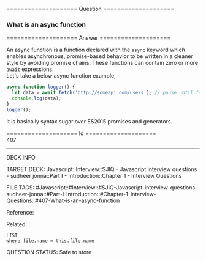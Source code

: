 ==================== Question ====================  

### What is an async function  

==================== Answer ====================  

An async function is a function declared with the `async` keyword which enables
asynchronous, promise-based behavior to be written in a cleaner style by
avoiding promise chains. These functions can contain zero or more `await`
expressions.  
Let's take a below async function example,

```javascript
async function logger() {
  let data = await fetch('http://someapi.com/users'); // pause until fetch returns
  console.log(data);
}
logger();
```

It is basically syntax sugar over ES2015 promises and generators.

==================== Id ====================  
407

---

DECK INFO

TARGET DECK: Javascript::Interview::SJIQ - Javascript interview questions - sudheer jonna::Part I - Introduction::Chapter 1 - Interview Questions

FILE TAGS: #Javascript::#Interview::#SJIQ-Javascript-interview-questions-sudheer-jonna::#Part-I-Introduction::#Chapter-1-Interview-Questions::#407-What-is-an-async-function

Reference:

Related:

```dataview
LIST
where file.name = this.file.name
```

QUESTION STATUS: Safe to store
